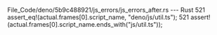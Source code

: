 File_Code/deno/5b9c488921/js_errors/js_errors_after.rs --- Rust
521     assert_eq!(actual.frames[0].script_name, "deno/js/util.ts");                                                                                         521     assert!(actual.frames[0].script_name.ends_with("js/util.ts"));

